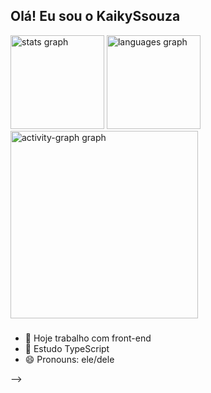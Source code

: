## Olá! Eu sou o KaikySsouza

<div align="left">
  <img src="https://github-readme-stats.vercel.app/api?username=KaikySsouza&hide_title=false&hide_rank=false&show_icons=true&include_all_commits=true&count_private=true&disable_animations=false&theme=codeSTACKr&locale=en&hide_border=false&order=1" height="150" alt="stats graph"  />
  <img src="https://github-readme-stats.vercel.app/api/top-langs?username=KaikySsouza&locale=en&hide_title=false&layout=compact&card_width=320&langs_count=5&theme=codeSTACKr&hide_border=false&order=2" height="150" alt="languages graph"  />
  <img src="https://github-readme-activity-graph.vercel.app/graph?username=KaikySsouza&radius=16&theme=modern-lilac&area=true&order=5&hide_border=false&hide_title=false" height="300" alt="activity-graph graph"  />
</div>

###

- 🔭 Hoje trabalho com front-end
- 🌱 Estudo TypeScript
- 😄 Pronouns: ele/dele

-->
